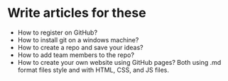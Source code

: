 # Write articles for these

+ How to register on GitHub? 
+ How to install git on a windows machine? 
+ How to create a repo and save your ideas? 
+ How to add team members to the repo? 
+ How to create your own website using GitHub pages? Both using .md format files style and with HTML, CSS, and JS files.
